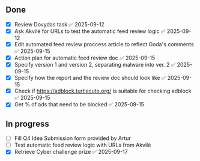 ## Done
- [x] Review Dovydas task ✅ 2025-09-12
- [x] Ask Akvilė for URLs to test the automatic feed review logic ✅ 2025-09-12
- [x] Edit automated feed review proccess article to reflect Goda's comments ✅ 2025-09-15
- [x] Action plan for automatic feed review doc ✅ 2025-09-15
- [x] Specify version 1 and version 2, separating malware into ver. 2 ✅ 2025-09-15
- [x] Specify how the report and the review doc should look like ✅ 2025-09-15
- [x] Check if https://adblock.turtlecute.org/ is suitable for checking adblock ✅ 2025-09-15
- [x] Get % of ads that need to be blocked ✅ 2025-09-15
## In progress
- [ ] Fill Q4 Idea Submission form provided by Artur
- [ ] Test automatic feed review logic with URLs from Akvilė
- [x] Retrieve Cyber challenge prize ✅ 2025-09-17

